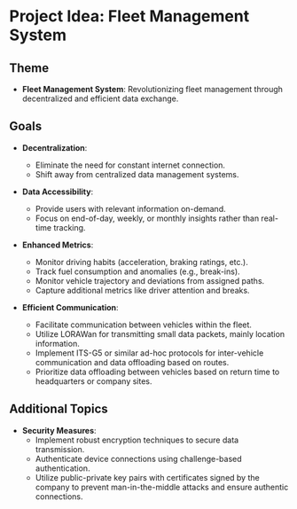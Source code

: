 # Project Idea: Fleet Management System

## Theme
- **Fleet Management System**: Revolutionizing fleet management through decentralized and efficient data exchange.

## Goals
- **Decentralization**:
  - Eliminate the need for constant internet connection.
  - Shift away from centralized data management systems.

- **Data Accessibility**:
  - Provide users with relevant information on-demand.
  - Focus on end-of-day, weekly, or monthly insights rather than real-time tracking.

- **Enhanced Metrics**:
  - Monitor driving habits (acceleration, braking ratings, etc.).
  - Track fuel consumption and anomalies (e.g., break-ins).
  - Monitor vehicle trajectory and deviations from assigned paths.
  - Capture additional metrics like driver attention and breaks.

- **Efficient Communication**:
  - Facilitate communication between vehicles within the fleet.
  - Utilize LORAWan for transmitting small data packets, mainly location information.
  - Implement ITS-G5 or similar ad-hoc protocols for inter-vehicle communication and data offloading based on routes.
  - Prioritize data offloading between vehicles based on return time to headquarters or company sites.

## Additional Topics
- **Security Measures**:
  - Implement robust encryption techniques to secure data transmission.
  - Authenticate device connections using challenge-based authentication.
  - Utilize public-private key pairs with certificates signed by the company to prevent man-in-the-middle attacks and ensure authentic connections.
